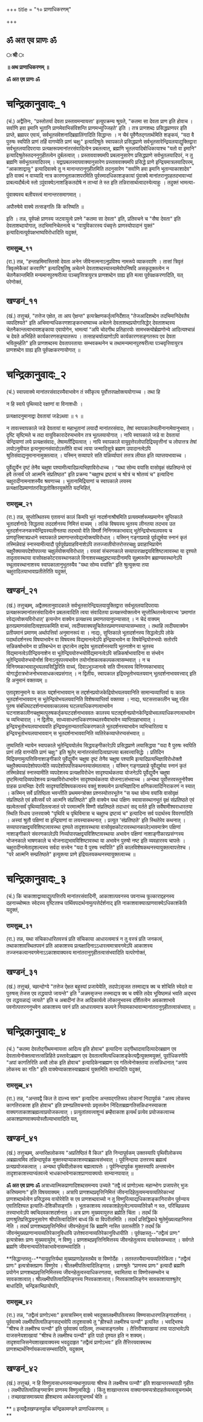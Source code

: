 +++
title = "१० प्राणाधिकरणम्"

+++


## ॐ अत एव प्राणः ॐ

**ः श्री ः**

**॥ अथ प्राणाधिकरणम् ॥**

**ॐ अत एव प्राणः ॐ**

# **चन्द्रिकानुवादः\_१**

(चं.) अद्वैतिनः, "प्रस्तोतर्या देवता प्रस्तावमन्वायत्ता' इत्युपक्रम्य श्रूयते, "कतमा सा देवता प्राण इति होवाच । सर्वाणि हवा इमानि भूतानि प्राणमेवाभिसंविशन्ति प्राणमभ्युज्जिहते' इति । तत्र प्राणशब्दः प्रसिद्धप्राणपर इति प्राप्ते, ब्रह्मपर एवायं, सर्वभूतसंवेशनादिब्रह्मलिंगादिति सिद्धान्तः । न चैवं पूर्वेणैतद्गतार्थमिति शङ्कयं, “यदा वै पुरुषः स्वपिति प्राणं तर्हि वागप्येति प्राणं चक्षुः" इत्यादिश्रुतेः स्वापकाले प्रसिद्धप्राणे सर्वभूतसारेन्द्रियलयाद्युक्तिद्वारा सर्वभूतलयादिपरायाः प्रत्यक्षरूपमानांतरसंवादित्वेन प्रबलत्वात्, ब्रह्मणि भूतलयादिबोधिकायाश्च "यतो वा इमानि" इत्यादिश्रुतेस्तदननुगृहीतत्वेन दुर्बलत्वात् । प्रस्ताववाक्यमपि प्रबलानुसारेण प्रसिद्धप्राणे सर्वभूतलयादिपरं, न तु ब्रह्मणि सर्वभूतलयादिपरम् । यद्वाप्रबलस्वापवाक्यानुसारेण प्रस्ताववाक्यमपि प्रसिद्धे प्राणे इन्द्रियमात्रलयादिपरम्, “आकाशाद्वायुः" इत्यादिवाक्ये तु न मानान्तरानुगृहीतमिति तदनुसारेण "सर्वाणि हवा इमानि भूतान्याकाशादेव" इति वाक्यं न वाय्यादि नात्र कारणभूताकाशपरमिति पूर्वस्मादधिकाशङ्कायां पुंवाक्ये मानांतरानुग्रहतदभावाभ्यां प्राबल्यदौर्बल्ये स्तो ऽपुंवाक्येऽनाशङ्कितदोषे न ताभ्यां ते स्त इति तन्निरासार्थत्वादस्येत्याहुः । तदुक्तं भामत्या-

पुंवाक्यस्य बलीयस्त्वं मानान्तरसमागमात् ।

अपौरुषेये वाक्ये तत्सङ्गतिः किं करिष्यति ॥

इति । तन्न, पूर्वपक्षे प्राणस्य जटवायुत्वे प्रश्ने "कतमा सा देवता" इति, प्रतिवचने च "सैषा देवता" इति देवताशब्दायोगात्, तदभिमानिचेतनत्वे च "वायुविकारस्य पंचवृत्तेः प्राणस्योपादानं युक्तं" इत्यादित्वत्पूर्वपक्षभाष्यविरोधादिति यदुक्तं,

### **रामसुब्ब\_११**

(रा.) तन्न, "हन्ताहमिमास्तिस्रो देवता अनेन जीवेनात्मनाऽनुप्रविश्य नामरूपे व्याकरवाणि । तासां त्रिवृतं त्रिवृतमेकैकां करवाणि" इत्यादिश्रुतिषु अचेतने देवताशब्दस्यास्यामेवोपनिषदि असकृदुक्तत्वेन न चेतनैकान्तमिति मन्यमानपुरुषरीत्या पञ्चवृत्तित्रायुरत्र प्राणशब्देन ग्राह्य इति मत्वा पूर्वपक्षकरणादिति, यत् परेणोक्तं,

## **खण्डनं\_११**

(खं.) तत्तुच्छं, "तत्तेज एक्षेत, ता आप ऐक्षन्त" इत्यत्रेक्षणकर्तृत्वनिर्देशात् "तेजआदिशब्देन तदभिमानिदेवतैव व्यपदिश्यते" इति अभिमान्यधिकरणशाङ्करभाष्याच्च अचेतने देवताशब्दप्रयोगासिद्धेर् देवताशब्दस्य चेतनैकान्तत्वाभावशङ्काया एवायोगेन, भामत्यां “अपि चोदगीथ प्रतिहारयोः सामभक्त्योर्ब्रह्मणोन्ये आदित्यश्चान्नं च देवते अभिहिते कार्यकारणसङ्घातरूप । तत्साहचर्यात्प्राणोऽपि कार्यकारणसङ्गतरूप एव देवता भवितुमर्हति" इति प्राणशब्दस्य देवतापरतायाः सम्भवकथनेन च तथामन्यमानपुरुषरीत्या पञ्चवृत्तिवायुरत्र प्राणशब्देन ग्राह्य इति पूर्वपक्षकरणायोगात् ॥

# **चन्द्रिकानुवादः\_२**

(चं.) स्वापवाक्ये मानांतरसंवादस्यैवाभावेन तं स्वीकृत्य पूर्वोत्तरपक्षोक्त्ययोगाच्च । तथा हि

न हि स्वापे पृथिव्यादे रक्षाणां वा विनाशधीः ।

प्रत्यक्षादनुमानाद्वा देवतायां जडेऽथवा ॥ १ ॥

न तावत्स्वापकाले जडे देवतायां वा महाभूतानां लयादौ मानांतरसंवादः, तेषां स्वापकालेप्यलीनानामेवानुभवात् । दृष्टि सृष्टिमते च तदा वायुविकारादेरप्यभावेन तत्र भूतलयायोगात् । नापि स्वापकाले जडे वा देवतायां चेन्द्रियाणां लये प्रत्यक्षसंवादः, तेषामतींद्रियत्वात् । नापि स्वापकाले वायुवृत्तेरलोपादिद्रियवृत्तीनां च लोपात्तत्र तेषां लयोऽनुमीयत इत्यनुमानसंवादोऽस्तीति वाच्यं त्वया जन्मादिसूत्रे ब्रह्मण उपादानत्वेऽपि श्रुतिसंवाद्यनुमानानामुक्तत्वात् । यस्मिन् सव्यापारे सति यन्निर्व्यापारं तत्तत्र लीयत इति व्याप्तयभावाच्च ।

पूर्वेद्युर्येन दृष्टं तेनैव चक्षुषा पश्यामीत्यादिप्रत्यभिज्ञाविरोधाच्च । “यथा सोम्य वयांसि वासोवृक्षं संप्रतिष्ठन्ते एवं हवै तत्सर्वं परे आत्मनि संप्रतिष्ठत" इति प्रक्रम्य "चक्षुश्च द्रष्टव्यं च श्रोत्रं च श्रोतव्यं च" इत्यादिना चक्षुरादीनामनाशस्यैव श्रवणाच्च । भूतानामिद्रियाणां च स्वापकाले लयस्य प्रत्यक्षादिप्रमाणांतरसिद्धतोक्तिरयुक्तेति यदभिहितं,

### **रामसुब्ब\_२१**

(रा.) तन्न, सुप्तोत्थितस्य एतावन्तं कालं किमपि भूतं नादर्शनाश्रौषमिति प्रत्यवमर्शरूमप्रमाणेन सुप्तिकाले भूतादर्शनादेः सिद्धतया तददर्शनस्य निमित्तं वाच्यम् । तत्किं विषयस्य भूतस्य लीनतया तदभाव उत भूतदर्शनजनकस्येन्द्रियस्यलीनतया तदभावो वेति विमर्शे निनिगमकाभावाद् भूतेन्द्रियोभयलयस्य च प्राणवृत्तिमात्रप्रधाने स्वापकाले प्रमाणान्तरवेद्यत्वोक्त्यविरोधात् । यस्मिन् गङ्गाप्रवाहे पूर्वद्युर्मया स्नानं कृतं तस्मिन्नेवाहं स्नास्यामीत्यादौ पूर्वपूर्वप्रवाहविनाशेऽपि तत्तज्जातीयोत्तरोत्तरचक्षुः प्रवाहाभिप्रायेण चक्षुरैक्यव्यपदेशोपपत्त्या चक्षुर्लयोक्त्यविरोधात् । वयसां संचरणकाले सव्यापारपक्षद्वयविशिष्टत्वावस्था या दृश्यते तादृतावस्थाया वासोवक्षकोटरावस्थानकाले विनाशवच्चक्षुद्रष्टव्यादीनामपि सूक्ष्मरूपेण ब्रह्मण्यवस्थानेऽपि स्थूलावस्थानाशस्य स्वापकालानुभूतस्यैव "यथा सोम्य वयांसि” इति श्रुत्युक्त्या तया चक्षुरादिलयाभावाप्रतीतेरिति यदुक्तं,

## **खण्डनं\_२१**

(खं.) तत्तुच्छम्, अद्वैतमतानुवादकाले सर्वभूतसारेन्द्रियलयायुक्तिद्वारा सर्वभूतलयादिपरायाः प्रत्यक्षरूपमानांतरसंवादित्वेन प्रबलत्वादिति त्वया संवादितया प्रत्यक्षस्योक्तत्वेन सूप्तोत्थितस्येत्यारभ्य 'प्रमाणांत रवेद्यत्वोक्त्यविरोधात्' इत्यन्तेन वाक्येन प्रत्यक्षस्य प्रमाणतयानुपन्यासात् । न चेदं वाक्यम् इतरप्रमाणसंवादित्वज्ञापकमिति वाच्यं, त्वदीयवाक्यसूचितेतरप्रमाणस्याप्यासम्भवात् । तथाहि त्वदीयवाक्येन प्रतीयमानं प्रमाणम् अर्थापत्तिर्वा अनुमानरूपं वा । नाद्यः, सुप्तिकाले भूतादर्शनस्य सिद्धत्वेऽपि लोके पदार्थादर्शनस्य विषयाभावेन वा विषयस्य विद्यमानत्वेऽपि इन्द्रियाभावेन वा विषयेन्द्रियोरुभयोः सतोरपि सन्निकर्षाभावेन वा प्रतिबन्धेन वा दृष्टत्वेन तद्वदेव भूतादर्शनस्यापि भूतनाशेन वा भूतस्य विद्यमानत्वेऽपीन्द्रियनाशेन वा भूतेन्द्रिययोरुभयोर्विद्यमानत्वेऽपि सन्निकर्षाभावादिना वा संभवेन भूतेन्द्रिययोरुभयोर्नाशं विनाऽनुपपत्त्यभावेन तयोर्नाशकत्वकल्पकत्वासम्भवात् । न च विनिगमकाभावादुभयलयसिद्धिरिति वाच्यं, दिवाऽभुञ्जानत्वे सति पीनत्वस्य विनिगमकाभावाद् योगार्द्धरात्रभोजनोभयसाधकत्वप्रसंगात् । न द्वितीयः, स्वापकाल इद्रियभूतोभयलयवान् भूतदर्शनाभाववत्त्वाद् इति हि अनुमानं वक्तव्यम् ॥

एतादृशानुमाने यः कालः यद्दर्शनाभाववान् स तद्दर्शनप्रयोजकेद्रियोभयलयवानिति सामान्यव्याप्तिर्वा यः कालः भूतदर्शनाभाववान् स भूतेन्द्रियोभयलयवानिति विशेषव्याप्तिर्वा वक्तव्या । नाद्यः, घटसत्ताकालीन चक्षू रहित पुरुष संबंधिघटदर्शनाभाववत्कालस्य घटलयाधिकरणत्वाभावेन घटनाशकालीनचक्षुष्मत्पुरुषकर्तृकघटदर्शनाभाववतः कालस्य घटतद्दर्शनप्रयोनकेन्द्रियोभवलयाधिकरणत्वाभावेन च व्यभिचारात् । न द्वितीयः, साध्यसाधनाधिकरणस्थलस्यैवाभावेन व्याप्तिग्रहाभावात् । इन्द्रियभूतोभयलयाभाववति इन्द्रियभूतान्यतराधिकरणकाले भूतदर्शनस्याभावेन व्यभिचारितया य इन्द्रियभूतोभयलयाभाववान् स भूतदर्शनाभाववानिति व्यतिरेकव्याप्तेरप्यसंभवात् ॥

तुष्यत्विति न्यायेन स्वापकाले भूतेन्द्रिययोर्लय सिद्धयङ्गीकारेऽपि प्रसिद्धप्राणे लयासिद्धया "यदा वै पुरुषः स्वपिति प्राणं तहि वागप्येति प्राणं चक्षुः" इति श्रुतेर् मानांतरसंवादित्वाप्राप्त्या बलवत्त्वासिद्धेः । प्रतिदिन मिद्रियणामुत्पत्तिविनाशाङ्गीकारे पूर्वेद्युर्येन चक्षुषा दृष्टं तेनैव चक्षुषा पश्यामि इत्यादिप्रत्यभिज्ञाविरोधोक्तौ चक्षुरैक्यव्यपदेशोपपत्त्येति व्यपदेशोपपत्तिकथनस्यासंमतत्वात् । यस्मिन् गङ्गाप्रवाहे पूर्वेद्युर्मया स्नानं कृतं तस्मिन्नेवाहं स्नास्यामीति व्यपदेशस्य प्रत्यक्षविरोधेन सादृश्यार्थकतया योजनेऽपि पूर्वेद्युर्येन चक्षुषा दृष्टमित्यादिव्यपदेशस्य प्रत्यक्षविरोधाभावेन सादृश्यार्थकतया योजनाऽसंभवाच्च । अन्यथा पूर्वोत्तरवस्तुनोरैक्य ग्राहक प्रत्यभिज्ञः देरपि सादृश्यादिविषयकत्वस्य वक्तुं शक्यत्वेन प्रत्यभिज्ञादिना क्षणिकत्वादिनिराकरणं न स्यात् । कस्मिन् सर्वे प्रतिष्ठिता भवन्तीति प्रथममन्त्रोक्त प्रश्नस्योत्तरभूतेन "स यथा सोम्य वयांसि वासोवृक्षं संप्रतिष्ठते एवं हवैत्सर्वं परे आत्मनि संप्रतिष्ठते" इति वाक्येन यथा पक्षिणः स्वावासस्थानभूतं वृक्षं संप्रतिष्ठते एवं खल्वेतत्सर्वं पृथिव्यादितत्वजातं परे परमात्मनि विष्णौ संप्रतिष्ठते तदाधारं सद् वर्तते इति सर्वेषामीश्वराधारतया स्थिति विधाय उत्तरवाक्ये "पृथिवि च पृथिविमात्रा च चक्षुश्च द्रष्टव्यं च" इत्यादिना सर्व पदार्थस्य विवरणादिति । अस्यां श्रुतौ पक्षिणां वा इन्द्रियाणां वा लयस्याकथनात् । प्रत्युत 'संप्रतिष्ठते' इति स्थितेरेव कथनात् । सव्यापारपक्षद्वयविशिष्टत्वावस्था दृश्यते तादृशावस्थाया वासोवृक्षकोटरावस्थानकालेऽभावमात्रेण पक्षिणां नाशाङ्गीकारे संवरणकालेऽपि निर्व्यापारपक्षद्वयविशिष्टावस्थाया अभावेन पक्षिणां नाशाङ्गीकारप्रसंग्गस्य भोजनकाले भाषणकाले च भोजनाद्यभावविशिष्टावस्था या अभावेन पुरुषो नष्ट इति व्यवहारस्य चापत्तेः । चक्षुरादीनामेतादृशल्यस्य सर्वदा सत्त्वेन "यदा वै पुरुषः स्वपिति" इति कालविशेषकथनस्यायुक्तत्वापत्तेश्च । "परे आत्मनि सम्प्रतिष्ठते" इत्युक्त्या प्राणे इंद्रियलयकथनस्यायुक्तत्वाच्च ॥

# **चन्द्रिकानुवादः\_३**

(चं.) कि चाकाशाद्वाय्वाद्युत्पत्तिरपि मानांतरसंवादिनी, आकाशात्पवनस्य पवनाच्च फूत्काराद्दहनस्य दहनाच्चोष्मतः स्वेदस्य वृष्टितश्च पार्थिवपदार्थनामुत्पत्तेर्दर्शनाद् इति नाकाशवाक्यात्प्राणवाक्येऽधिकाशंकेति यदुक्तं,

### **रामसुब्ब\_३१**

(रा.) तन्न, यथा संचिकाधारितवस्त्रं प्रति संचिकाया आधारत्वमात्रं न तु वस्त्रं प्रति जनकत्वं, तथाकाशावस्थितपवनं प्रति आकाशस्य प्रत्यक्षादिनाऽऽधारत्वमात्रावगमेऽपि आकाशस्य तज्जनकत्वानवगमेनाऽऽकाशवाक्यस्य मानांतरानुगृहीतत्वासंभवादिति यत्परेणोक्तं,

## **खण्डनं\_३१**

(खं.) तत्तुच्छं, च्छान्दोग्ये "तत्तेज ऐक्षत बहुस्यां प्रजायेयेति, तदपोऽसृजत तस्माद्यत्र क्व च शोचिति स्वेदते वा पुरुषस् तेजस एव तद्धयापो जायन्ते" इति "अन्नमसृजन्त तस्माद्यत्र क्व च वर्षति तदेव भूयिष्ठमन्नं भवति अद्भय एव तद्धयन्नाद्यं जायते" इति च अबादीनां तेज आदिकार्यत्वे लोकानुभवस्य दर्शितत्वेन अवकाशाभावे पवनोत्पत्तरननुभवेन आकाशस्य पवनं प्रति आधारत्वमात्र कल्पने नियामकाभावान्मानांतरानुगृहीतत्त्वासंभवात् ॥

# **चन्द्रिकानुवादः\_४**

(चं.) "कतमा देवतोद्गीथमन्वायत्ता आदित्य इति होवाच" इत्यादिना उद्गीथादावादित्यादेरब्रह्मण एव देवतात्वेनोक्तत्वात्तत्सन्निहिते प्रस्तावेऽब्रह्मण एव देवतात्वमित्यधिकाशङ्केत्यद्वैत्युक्तमयुक्तं, पूर्वाधिकरणेपि "अपां कागतिरिति असौ लोक इति होवाच" इत्यादिकेनाब्रह्मण एव गतित्वेनोक्ततया तत्सन्निधानात् “अस्य लोकस्य का गतिः" इति वाक्येप्याकाशस्याब्रह्मत्वं युक्तमिति साम्यादिति यदुक्तं,

### **रामसुब्ब\_४१**

(रा.) तन्न, "अन्तवद्वै किल ते दाल्भ्य साम" इत्यादिना अन्तवद्गतिरूप लोकानां निदापूर्वकं "अस्य लोकस्य कागतिराकाश इति होवाच" इति प्रश्नप्रतिवचनयोः प्रवृत्तत्वेन निंदिताब्रह्मगतिसन्निधानस्याकाश वाक्यगताकाशाब्रह्मत्वाप्रयोजकत्वात् । प्रत्युतांतवत्त्वशून्यं ब्रम्हैवाकाश इत्यर्थं प्रत्येव प्रयोजकत्वाच्च आकाशप्राणवाक्ययोस्तौल्याभावादिति यत्,

## **खण्डनं\_४१**

(खं.) तत्तुच्छम्, अन्तरिक्षलोकस्य "अप्रतिष्ठितं वै किल" इति निन्दापूर्वकम् उक्तस्यापि पृथिवीलोकस्य अब्रह्मत्वमिव तन्निन्दापूर्वक मुक्तस्याप्याकाशस्याब्रह्मत्वसंभवात् । पूर्वनिन्दाया उत्तरस्य ब्रह्मत्वं प्रत्यप्रयोजकत्वात् । अन्यथा पृथिवीलोकस्य बह्मत्वापत्तेः । पूर्वनिन्दापूर्वक मुक्तस्यापि अन्तवत्त्वेन तादृशाकाशस्याप्यंतवत्त्वे भाधकाभावेनाकाशप्राणवाक्ययोः साम्यानपायात् ॥

**ॐ अत एव प्राणः ॐ** अत्राध्यात्मिकप्राणादिशब्दसमन्वय उच्यते "तद्वै त्वं प्राणोऽभवः महान्भोगः प्रजापत्तेर् भुजः करिष्यमाणः" इति विषयवाक्यम् । अत्रापि प्राणशब्दप्रवृत्तिनिमित्तं जीवनादिहेतुत्वमन्वयव्यतिरेकाभ्यां प्राणशब्दार्थत्वेन प्रसिद्धस्य वायोरेवेति स एव प्राणशब्दवाच्यो न तु विष्णुरित्याद्यधिकाशङ्कानिरासेन पूर्वन्याय एवातिदिश्यत इत्याति-देशिकीसङ्गतिः । भूताकाशस्य त्ववकाशहेतुत्वेऽन्वयव्यतिरेकौ न स्तः, परिच्छिन्नस्य तस्याभावेऽपि क्वचिदवकाशदर्शनात् । अत्र प्राणः मुख्यवायुरुत ब्रह्मेति चिंता । तदर्थं किं प्राणश्रुतिप्रसिद्धयनुसारेण श्रीपतित्वादिलिंगं बाध्यं किं वा विपरीतमिति । तदर्थं प्रसिद्धिबाधे श्रुतेर्मुख्यत्वहानिरुत नेति । तदर्थं प्राणशब्दप्रवृत्तिनिमित्तं जीवनहेतुत्वं कि ब्रह्मणि नास्ति उतास्तीति ? तदर्थं कि जीवनंमुख्यप्राणान्वयव्यतिरेकानुविधायि उत्तेश्वरान्वव्यतिरेकानुविधायीति । पूर्वपक्षस्तु--"तद्वैत्वं प्राणः" इत्यत्रोक्तः प्राणः मुख्यवायुरेव, न विष्णुः। प्राणशब्दप्रवृत्तिनिमित्तस्य जीवनहेतुत्वस्य वायावेवसम्भवात् । सर्वगते ब्रह्मणि जीवनान्वयतिरेकाभावेनासम्भवादिति ।

**सिद्धान्तस्तु--**वायुवृत्तिर्यथा मुख्यप्राणदेहस्तथैव स विष्णोर्देहः । ततस्तस्यैवान्वयव्यतिरेकिता। "तद्वैत्वं प्राणः" इत्यत्रोक्तप्राणः विष्णुरेव । श्रीलक्ष्मीपतित्वादिलिङ्गात् । प्राणश्रुतेः “प्राणस्य प्राणः" इत्यादौ ब्रह्मणि प्रयोगेन प्राणशब्दप्रवृत्तिनिमित्तस्य जीवनहेतुत्वस्याधिकरणतया, स्वामितया वा विष्णोस्सम्भवेन च सावकाशत्वात्। श्रीलक्ष्मीपतित्वादिलिङ्गस्य निरवकाशत्वात्। निरवकाशलिङ्गेन सावकाशायाश्श्रुतेर् बाधादिति, चन्द्रिकाभिप्रायोपरि,

### **रामसुब्ब\_४२**

(रा.) तन्न, "तद्वैत्वं प्राणोऽभवः" इत्यत्रास्मिन् वाक्ये भवदुक्तलक्ष्मीपतित्वरूप विष्ण्वसाधारणलिङ्गादर्शनात् । पूर्ववाक्ये लक्ष्मीपतित्वलिङ्गसद्भावेपि तादृशवाक्ये तु "ह्रीश्चते लक्ष्मीश्च पत्न्यौ" इत्यस्ति । भवद्भिश्च "श्रीश्च ते लक्ष्मीश्च पत्न्यौ” इति पूर्ववाक्यं पाठितम्, तच्चासङ्गतमेव । तैत्तिरीयशाखायां तया पाठाभावेऽपि वाजसनेयशाखायां "श्रीश्च ते लक्ष्मीश्च पत्न्यौ" इति पाठो दृश्यत इति न शक्यम्। तादृशवाजिसनेयशाखावाक्यस्य भवदुदाहृत "तद्वैत्वं प्राणोऽभवः” इति तैत्तिरयवाक्यस्थ प्राणशब्दार्थनिर्णायकत्वासम्भवादिति, यदुक्तम्,

## **खण्डनं\_४२**

(खं.) तत्तुच्छं, न हि विष्णुत्वसाधनस्यान्यथानुपपत्या श्रीश्च ते लक्ष्मीश्च पत्न्यौ” इति शाखान्तरस्थपाठी गृहीतः । लक्ष्मीपतित्वलिङ्गमात्रेण प्राणस्य विष्णुत्वसिद्धेः । किंतु शाखान्तरस्य वाक्यानामप्यत्रोदाहर्तव्यत्वसूचनार्थम् । तच्छाखासमाख्यया ह्रीशब्दस्य अर्थकत्वसूचनार्थं चेति ॥

**॥ इत्यद्वैतखण्डनपूर्वक चन्द्रिकामण्डने प्राणाधिकरणम् ॥  
**


